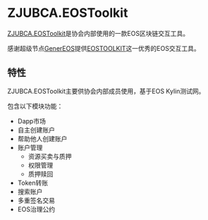 # ZJUBCA.EOSToolkit


[ZJUBCA.EOSToolkit](http://toolkit.zjubca.org)是协会内部使用的一款EOS区块链交互工具。

感谢超级节点[GenerEOS](https://www.genereos.io/)提供[EOSTOOLKIT](https://github.com/eostoolkit/eostoolkit)这一优秀的EOS交互工具。

## 特性

ZJUBCA.EOSToolkit主要供协会内部成员使用，基于EOS Kylin测试网。

包含以下模块功能：

- Dapp市场
- 自主创建账户
- 帮助他人创建账户
- 账户管理
    - 资源买卖与质押
    - 权限管理
    - 质押赎回
- Token转账
- 搜索账户
- 多重签名交易
- EOS治理公约